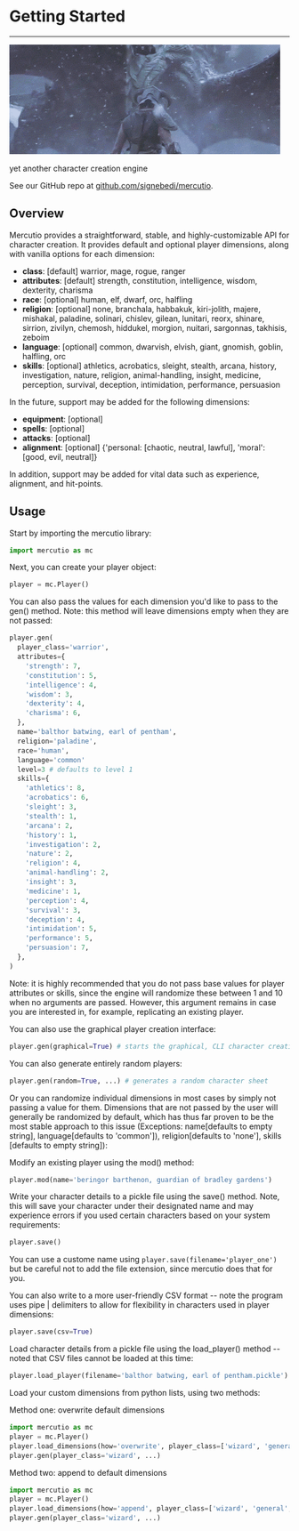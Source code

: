 # Getting Started 
---

![dragon gif](cropped.gif)

yet another character creation engine

See our GitHub repo at [github.com/signebedi/mercutio](https://github.com/signebedi/mercutio).

## Overview

Mercutio provides a straightforward, stable, and highly-customizable API for character creation. It provides default and optional player dimensions, along with vanilla options for each dimension:

* **class**: [default] warrior, mage, rogue, ranger
* **attributes**: [default] strength, constitution, intelligence, wisdom, dexterity, charisma
* **race**: [optional] human, elf, dwarf, orc, halfling
* **religion**: [optional] none, branchala, habbakuk, kiri-jolith, majere, mishakal, paladine, solinari, chislev, gilean, lunitari, reorx, shinare, sirrion, zivilyn, chemosh, hiddukel, morgion, nuitari, sargonnas, takhisis, zeboim
* **language**: [optional] common, dwarvish, elvish, giant, gnomish, goblin, halfling, orc
* **skills**: [optional] athletics, acrobatics, sleight, stealth, arcana, history, investigation, nature, religion, animal-handling, insight, medicine, perception, survival, deception, intimidation, performance, persuasion

In the future, support may be added for the following dimensions:
* **equipment**: [optional]
* **spells**: [optional]
* **attacks**: [optional]
* **alignment**: [optional] {'personal: [chaotic, neutral, lawful], 'moral': [good, evil, neutral]}

In addition, support may be added for vital data such as experience, alignment, and hit-points.

## Usage

Start by importing the mercutio library:
```python
import mercutio as mc
```

Next, you can create your player object:

```python
player = mc.Player()
```

You can also pass the values for each dimension you'd like to pass to the gen() method. Note: this method will leave dimensions empty when they are not passed:
```python
player.gen(
  player_class='warrior',
  attributes={
    'strength': 7,
    'constitution': 5,
    'intelligence': 4,
    'wisdom': 3,
    'dexterity': 4,
    'charisma': 6,
  },
  name='balthor batwing, earl of pentham',
  religion='paladine',
  race='human',
  language='common'
  level=3 # defaults to level 1
  skills={
    'athletics': 8,
    'acrobatics': 6,
    'sleight': 3,
    'stealth': 1,
    'arcana': 2,
    'history': 1,
    'investigation': 2,
    'nature': 2,
    'religion': 4,
    'animal-handling': 2,
    'insight': 3,
    'medicine': 1,
    'perception': 4,
    'survival': 3,
    'deception': 4,
    'intimidation': 5,
    'performance': 5,
    'persuasion': 7,
  },
)
```
Note: it is highly recommended that you do not pass base values for player attributes or skills, since the engine will randomize these between 1 and 10 when no arguments are passed. However, this argument remains in case you are interested in, for example, replicating an existing player.

You can also use the graphical player creation interface:
```python
player.gen(graphical=True) # starts the graphical, CLI character creation interface
```


You can also generate entirely random players:
```python
player.gen(random=True, ...) # generates a random character sheet
```
Or you can randomize individual dimensions in most cases by simply not passing a value for them. Dimensions that are not passed by the user will generally be randomized by default, which has thus far proven to be the most stable approach to this issue (Exceptions: name[defaults to empty string], language[defaults to 'common']), religion[defaults to 'none'], skills [defaults to empty string]):

Modify an existing player using the mod() method:
```python
player.mod(name='beringor barthenon, guardian of bradley gardens')
```

Write your character details to a pickle file using the save() method. Note, this will save your character under their designated name and may experience errors if you used certain characters based on your system requirements:
```python
player.save()
```
You can use a custome name using ```player.save(filename='player_one')``` but be careful not to add the file extension, since mercutio does that for you.

You can also write to a more user-friendly CSV format -- note the program uses pipe | delimiters to allow for flexibility in characters used in player dimensions:
```python
player.save(csv=True)
```

Load character details from a pickle file using the load_player() method -- noted that CSV files cannot be loaded at this time:
```python
player.load_player(filename='balthor batwing, earl of pentham.pickle')
```

Load your custom dimensions from python lists, using two methods:

Method one: overwrite default dimensions
```python
import mercutio as mc
player = mc.Player()
player.load_dimensions(how='overwrite', player_class=['wizard', 'general', 'edain'])
player.gen(player_class='wizard', ...)
```

Method two: append to default dimensions
```python
import mercutio as mc
player = mc.Player()
player.load_dimensions(how='append', player_class=['wizard', 'general', 'edain'])
player.gen(player_class='wizard', ...)
```